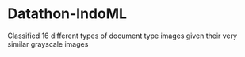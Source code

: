 # Datathon-IndoML

Classified 16 different types of document type images given their very similar grayscale images
